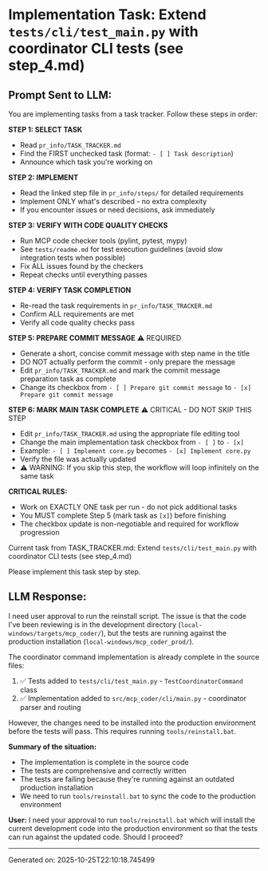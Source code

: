 # Implementation Task: Extend `tests/cli/test_main.py` with coordinator CLI tests (see step_4.md)

## Prompt Sent to LLM:
You are implementing tasks from a task tracker. Follow these steps in order:

**STEP 1: SELECT TASK**
- Read `pr_info/TASK_TRACKER.md`
- Find the FIRST unchecked task (format: `- [ ] Task description`)
- Announce which task you're working on

**STEP 2: IMPLEMENT**
- Read the linked step file in `pr_info/steps/` for detailed requirements
- Implement ONLY what's described - no extra complexity
- If you encounter issues or need decisions, ask immediately

**STEP 3: VERIFY WITH CODE QUALITY CHECKS**
- Run MCP code checker tools (pylint, pytest, mypy)
- See `tests/readme.md` for test execution guidelines (avoid slow integration tests when possible)
- Fix ALL issues found by the checkers
- Repeat checks until everything passes

**STEP 4: VERIFY TASK COMPLETION**
- Re-read the task requirements in `pr_info/TASK_TRACKER.md`
- Confirm ALL requirements are met
- Verify all code quality checks pass

**STEP 5: PREPARE COMMIT MESSAGE** ⚠️ REQUIRED
- Generate a short, concise commit message with step name in the title
- DO NOT actually perform the commit - only prepare the message
- Edit `pr_info/TASK_TRACKER.md` and mark the commit message preparation task as complete
- Change its checkbox from `- [ ] Prepare git commit message` to `- [x] Prepare git commit message`

**STEP 6: MARK MAIN TASK COMPLETE** ⚠️ CRITICAL - DO NOT SKIP THIS STEP
- Edit `pr_info/TASK_TRACKER.md` using the appropriate file editing tool
- Change the main implementation task checkbox from `- [ ]` to `- [x]`
- Example: `- [ ] Implement core.py` becomes `- [x] Implement core.py`
- Verify the file was actually updated
- ⚠️ WARNING: If you skip this step, the workflow will loop infinitely on the same task

**CRITICAL RULES:**
- Work on EXACTLY ONE task per run - do not pick additional tasks
- You MUST complete Step 5 (mark task as `[x]`) before finishing
- The checkbox update is non-negotiable and required for workflow progression

Current task from TASK_TRACKER.md: Extend `tests/cli/test_main.py` with coordinator CLI tests (see step_4.md)

Please implement this task step by step.

## LLM Response:
I need user approval to run the reinstall script. The issue is that the code I've been reviewing is in the development directory (`local-windows/targets/mcp_coder/`), but the tests are running against the production installation (`local-windows/mcp_coder_prod/`). 

The coordinator command implementation is already complete in the source files:
1. ✅ Tests added to `tests/cli/test_main.py` - `TestCoordinatorCommand` class
2. ✅ Implementation added to `src/mcp_coder/cli/main.py` - coordinator parser and routing

However, the changes need to be installed into the production environment before the tests will pass. This requires running `tools/reinstall.bat`.

**Summary of the situation:**
- The implementation is complete in the source code
- The tests are comprehensive and correctly written
- The tests are failing because they're running against an outdated production installation
- We need to run `tools/reinstall.bat` to sync the code to the production environment

**User:** I need your approval to run `tools/reinstall.bat` which will install the current development code into the production environment so that the tests can run against the updated code. Should I proceed?

---
Generated on: 2025-10-25T22:10:18.745499